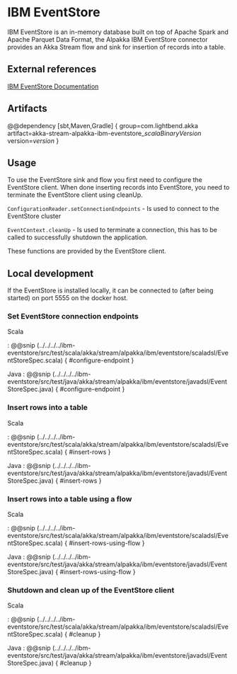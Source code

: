 # IBM EventStore

IBM EventStore is an in-memory database built on top of Apache Spark and Apache Parquet Data Format, the Alpakka IBM EventStore connector provides an Akka Stream flow and sink for insertion of records into a table.
 
## External references 

[IBM EventStore Documentation](https://www.ibm.com/support/knowledgecenter/SSGNPV/eventstore/desktop/welcome.html)

## Artifacts

@@dependency [sbt,Maven,Gradle] {
  group=com.lightbend.akka
  artifact=akka-stream-alpakka-ibm-eventstore_$scalaBinaryVersion$
  version=$version$
}

## Usage

To use the EventStore sink and flow you first need to configure the EventStore client. When done inserting records into EventStore, you need to terminate the EventStore client using cleanUp. 
 
`ConfigurationReader.setConnectionEndpoints` - Is used to connect to the EventStore cluster

`EventContext.cleanUp` - Is used to terminate a connection, this has to be called to successfully shutdown the application.

These functions are provided by the EventStore client.

## Local development

If the EventStore is installed locally, it can be connected to (after being started) on port 5555 on the docker host.

### Set EventStore connection endpoints

Scala

: @@snip (../../../../ibm-eventstore/src/test/scala/akka/stream/alpakka/ibm/eventstore/scaladsl/EventStoreSpec.scala) { #configure-endpoint }

Java
: @@snip (../../../../ibm-eventstore/src/test/java/akka/stream/alpakka/ibm/eventstore/javadsl/EventStoreSpec.java) { #configure-endpoint }

### Insert rows into a table

Scala

: @@snip (../../../../ibm-eventstore/src/test/scala/akka/stream/alpakka/ibm/eventstore/scaladsl/EventStoreSpec.scala) { #insert-rows }

Java
: @@snip (../../../../ibm-eventstore/src/test/java/akka/stream/alpakka/ibm/eventstore/javadsl/EventStoreSpec.java) { #insert-rows }

### Insert rows into a table using a flow

Scala

: @@snip (../../../../ibm-eventstore/src/test/scala/akka/stream/alpakka/ibm/eventstore/scaladsl/EventStoreSpec.scala) { #insert-rows-using-flow }

Java
: @@snip (../../../../ibm-eventstore/src/test/java/akka/stream/alpakka/ibm/eventstore/javadsl/EventStoreSpec.java) { #insert-rows-using-flow }

### Shutdown and clean up of the EventStore client

Scala

: @@snip (../../../../ibm-eventstore/src/test/scala/akka/stream/alpakka/ibm/eventstore/scaladsl/EventStoreSpec.scala) { #cleanup }

Java
: @@snip (../../../../ibm-eventstore/src/test/java/akka/stream/alpakka/ibm/eventstore/javadsl/EventStoreSpec.java) { #cleanup }
